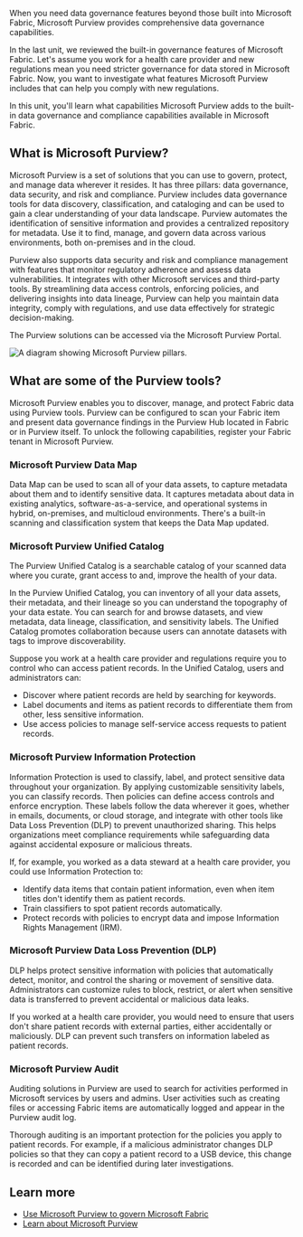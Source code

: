 When you need data governance features beyond those built into Microsoft Fabric, Microsoft Purview provides comprehensive data governance capabilities.

In the last unit, we reviewed the built-in governance features of Microsoft Fabric. Let's assume you work for a health care provider and new regulations mean you need stricter governance for data stored in Microsoft Fabric. Now, you want to investigate what features Microsoft Purview includes that can help you comply with new regulations.

In this unit, you'll learn what capabilities Microsoft Purview adds to the built-in data governance and compliance capabilities available in Microsoft Fabric.

## What is Microsoft Purview?

Microsoft Purview is a set of solutions that you can use to govern, protect, and manage data wherever it resides. It has three pillars: data governance, data security, and risk and compliance. Purview includes data governance tools for data discovery, classification, and cataloging and can be used to gain a clear understanding of your data landscape. Purview automates the identification of sensitive information and provides a centralized repository for metadata. Use it to find, manage, and govern data across various environments, both on-premises and in the cloud.

Purview also supports data security and risk and compliance management with features that monitor regulatory adherence and assess data vulnerabilities. It integrates with other Microsoft services and third-party tools. By streamlining data access controls, enforcing policies, and delivering insights into data lineage, Purview can help you maintain data integrity, comply with regulations, and use data effectively for strategic decision-making.

The Purview solutions can be accessed via the Microsoft Purview Portal.

![A diagram showing Microsoft Purview pillars.](../media/purview-areas.png)

## What are some of the Purview tools?

Microsoft Purview enables you to discover, manage, and protect Fabric data using Purview tools. Purview can be configured to scan your Fabric item and present data governance findings in the Purview Hub located in Fabric or in Purview itself. To unlock the following capabilities, register your Fabric tenant in Microsoft Purview. 

### Microsoft Purview Data Map
Data Map can be used to scan all of your data assets, to capture metadata about them and to identify sensitive data. It captures metadata about data in existing analytics, software-as-a-service, and operational systems in hybrid, on-premises, and multicloud environments. There's a built-in scanning and classification system that keeps the Data Map updated.

### Microsoft Purview Unified Catalog

The Purview Unified Catalog is a searchable catalog of your scanned data where you curate, grant access to and, improve the health of your data.  

In the Purview Unified Catalog, you can inventory of all your data assets, their metadata, and their lineage so you can understand the topography of your data estate. You can search for and browse datasets, and view metadata, data lineage, classification, and sensitivity labels. The Unified Catalog promotes collaboration because users can annotate datasets with tags to improve discoverability.

Suppose you work at a health care provider and regulations require you to control who can access patient records. In the Unified Catalog, users and administrators can:

- Discover where patient records are held by searching for keywords.
- Label documents and items as patient records to differentiate them from other, less sensitive information.
- Use access policies to manage self-service access requests to patient records.

### Microsoft Purview Information Protection

Information Protection is used to classify, label, and protect sensitive data throughout your organization. By applying customizable sensitivity labels, you can classify records. Then policies can define access controls and enforce encryption. These labels follow the data wherever it goes, whether in emails, documents, or cloud storage, and integrate with other tools like Data Loss Prevention (DLP) to prevent unauthorized sharing. This helps organizations meet compliance requirements while safeguarding data against accidental exposure or malicious threats.

If, for example, you worked as a data steward at a health care provider, you could use Information Protection to:

- Identify data items that contain patient information, even when item titles don't identify them as patient records.
- Train classifiers to spot patient records automatically.
- Protect records with policies to encrypt data and impose Information Rights Management (IRM).

### Microsoft Purview Data Loss Prevention (DLP)

DLP helps protect sensitive information with policies that automatically detect, monitor, and control the sharing or movement of sensitive data. Administrators can customize rules to block, restrict, or alert when sensitive data is transferred to prevent accidental or malicious data leaks.

If you worked at a health care provider, you would need to ensure that users don't share patient records with external parties, either accidentally or maliciously. DLP can prevent such transfers on information labeled as patient records.

### Microsoft Purview Audit

Auditing solutions in Purview are used to search for activities performed in Microsoft services by users and admins. User activities such as creating files or accessing Fabric items are automatically logged and appear in the Purview audit log.

Thorough auditing is an important protection for the policies you apply to patient records. For example, if a malicious administrator changes DLP policies so that they can copy a patient record to a USB device, this change is recorded and can be identified during later investigations.

## Learn more

- [Use Microsoft Purview to govern Microsoft Fabric](/fabric/governance/microsoft-purview-fabric)
- [Learn about Microsoft Purview](/purview/purview)
